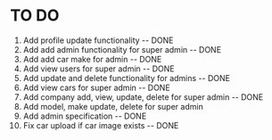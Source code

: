# TO DO


1. Add profile update functionality                                     -- DONE
2. Add add admin functionality for super admin                          -- DONE
3. Add add car make for admin                                           -- DONE
4. Add view users for super admin                                       -- DONE
5. Add update and delete functionality for admins                       -- DONE
6. Add view cars for super admin                                        -- DONE
7. Add company add, view, update, delete for super admin                -- DONE
8. Add model, make update, delete for super admin               
9. Add admin specification                                              -- DONE
10. Fix car upload if car image exists                                  -- DONE